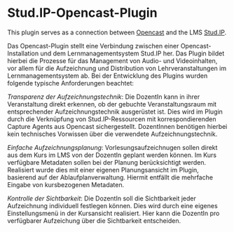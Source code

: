 # Stud.IP-Opencast-Plugin

This plugin serves as a connection between [Opencast](http://opencast.org) and
the LMS [Stud.IP](http://studip.de/).

Das Opencast-Plugin stellt eine Verbindung zwischen einer Opencast-Installation
und dem Lernmanagementsystem Stud.IP her. Das Plugin bildet hierbei die
Prozesse für das Management von Audio- und Videoinhalten, vor allem für die
Aufzeichnung und Distribution von Lehrveranstaltungen im Lernmanagementsystem
ab. Bei der Entwicklung des Plugins wurden folgende typische Anforderungen
beachtet:

*Transparenz der Aufzeichnungstechnik*: Die DozentIn kann in ihrer
Veranstaltung direkt erkennen, ob der gebuchte Veranstaltungsraum mit
entsprechender Aufzeichnungstechnik ausgerüstet ist. Dies wird im Plugin durch
die Verknüpfung von Stud.IP-Ressourcen mit korrespondierenden Capture Agents
aus Opencast sichergestellt. DozentInnen benötigen hierbei kein technisches
Vorwissen über die verwendete Aufzeichnungstechnik.

*Einfache Aufzeichnungsplanung*: Vorlesungsaufzeichnugen sollen direkt aus dem
Kurs im LMS von der DozentIn geplant werden können. Im Kurs verfügbare
Metadaten sollen bei der Planung berücksichtigt werden. Realisiert wurde dies
mit einer eigenen Planungsansicht im Plugin, basierend auf der
Ablaufplanverwaltung. Hiermit entfällt die mehrfache Eingabe von kursbezogenen
Metadaten.

*Kontrolle der Sichtbarkeit*: Die DozentIn soll die Sichtbarkeit jeder
Aufzeichnung individuell festlegen können. Dies wird durch eine eigenes
Einstellungsmenü in der Kursansicht realisiert. Hier kann die DozentIn pro
verfügbarer Aufzeichung über die Sichtbarkeit entscheiden.
